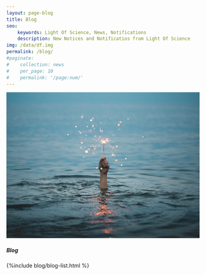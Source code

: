 ```yaml
---
layout: page-blog
title: Blog
seo: 
    keywords: Light Of Science, News, Notifications
    description: New Notices and Notificatios from Light Of Science
img: /data/df.img
permalink: /blog/
#paginate: 
#    collection: news
#    per_page: 10
#    permalink: '/page:num/'
---
```

<!-- News page style-->
<link rel="stylesheet" href="/assets/css/page-blog.css">

<div class="page-banner-wrapper">
    <div class="page-banner-container">
        <div class="page-img-wrapper">
            <img class="page-banner-img" src="/media/blog.jpg" alt="">
        </div>
    </div>
    <h5 class="page-banner-header">Blog</h5>
</div>

<div class="blog-content-wrapper">
    <div class="blog-content">
        {%include blog/blog-list.html %}
    </div>
</div>
